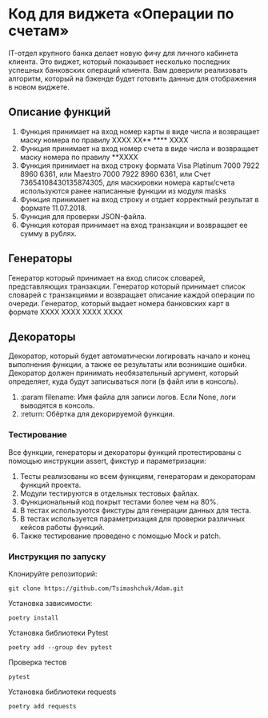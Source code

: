 # Код для виджета «Операции по счетам»

IT-отдел крупного банка делает новую фичу для личного кабинета клиента. Это виджет, который показывает несколько последних успешных банковских операций клиента. Вам доверили реализовать алгоритм, который на бэкенде будет готовить данные для отображения в новом виджете.


## Описание функций
1. Функция принимает на вход номер карты в виде числа и возвращает маску номера по правилу XXXX XX** **** XXXX
2. Функция принимает на вход номер счета в виде числа и возвращает маску номера по правилу **XXXX
3. Функция принимает на вход строку формата Visa Platinum 7000 7922 8960 6361, или Maestro 7000 7922 8960 6361, или Счет 73654108430135874305, для маскировки номера карты/счета используются ранее написанные функции из модуля masks
4. Функция принимает на вход строку и отдает корректный результат в формате 11.07.2018.
5. Функция для проверки JSON-файла.
6. Функция которая принимает на вход транзакции и возвращает ее сумму в рублях.

## Генераторы
Генератор который принимает на вход список словарей, представляющих транзакции. 
Генератор который принимает список словарей с транзакциями и возвращает описание каждой операции по очереди. 
Генератор, который выдает номера банковских карт в формате XXXX XXXX XXXX XXXX

## Декораторы
Декоратор, который будет автоматически логировать начало и конец выполнения функции, 
а также ее результаты или возникшие ошибки.
Декоратор должен принимать необязательный аргумент, который определяет, 
куда будут записываться логи (в файл или в консоль).
1) :param filename: Имя файла для записи логов. Если None, логи выводятся в консоль.
2) :return: Обёртка для декорируемой функции.

### Тестирование
Все функции, генераторы и декораторы функций протестированы с помощью инструкции assert, фикстур и параметризации:
1. Тесты реализованы ко всем функциям, генераторам и декораторам функций проекта.
2. Модули тестируются в отдельных тестовых файлах.
3. Функциональный код покрыт тестами более чем на 80%.
4. В тестах используются фикстуры для генерации данных для теста.
5. В тестах используется параметризация для проверки различных кейсов работы функций.
6. Также тестирование проведено с помощью Mock и patch.


### Инструкция по запуску

Клонируйте репозиторий:
```
git clone https://github.com/Tsimashchuk/Adam.git
```
Установка зависимости:
```
poetry install
```
Установка библиотеки Pytest
```
poetry add --group dev pytest
```
Проверка тестов
```
pytest
```
Установка библиотеки requests
```
poetry add requests
```




